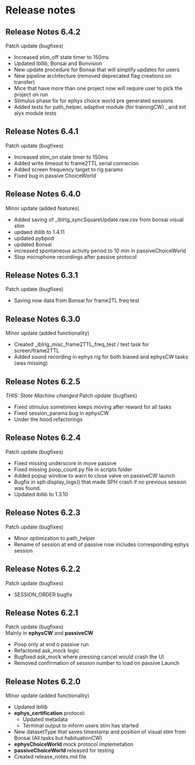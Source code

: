 # **Release notes**

## **Release Notes 6.4.2**

Patch update (bugfixes)

* Increased stim_off state timer to 150ms
* Updated ibllib, Bonsai and Bonvision 
* New update procedure for Bonsai that will simplify updates for users
* New pipeline architecture (removed deprecated flag creations on transfer)
* Mice that have more than one project now will require user to pick the project on run
* Stimulus phase fix for ephys choice world pre generated sessions
* Added tests for path_helper, adaptive module (for trainingCW) , and init alyx module tests

## **Release Notes 6.4.1**

Patch update (bugfixes)

* Increased stim_on state timer to 150ms
* Added write timeout to frame2TTL serial connecion
* Added screen frequency target to rig params
* Fixed bug in passive ChoiceWorld

## **Release Notes 6.4.0**

Minor update (added features)

* Added saving of _iblrig_syncSquareUpdate.raw.csv from bonsai visual stim
* updaed ibllib to 1.4.11
* updated pybpod
* updated Bonsai
* increased spontaneous activity period to 10 min in passiveChoiceWorld
* Stop microphone recordings after passive protocol

## **Release Notes 6.3.1**

Patch update (bugfixes)

* Saving now data from Bonsai for frame2TL freq test

## **Release Notes 6.3.0**

Minor update (added functionality)

* Created _iblrig_misc_frame2TTL_freq_test / test task for screen/frame2TTL
* Added sound recording in ephys rig for both biased and ephysCW tasks (was missing)

## **Release Notes 6.2.5**

*THIS: State Machine changed*
Patch update (bugfixes)  

* Fixed stimulus sometimes keeps moving after reward for all tasks
* Fixed session_params bug in ephysCW
* Under the hood refactorings
  
## **Release Notes 6.2.4**

Patch update (bugfixes)

* Fixed missing underscore in move passive
* Fixed missing poop_count.py file in scripts folder
* Added popup window to warn to close valve on passiveCW launch
* Bugfix in sph.display_logs() that made SPH crash if no previous session was found.
* Updated ibllib to 1.3.10

## **Release Notes 6.2.3**

Patch update (bugfixes)

* Minor optimization to path_helper
* Rename of session at end of passive now includes corresponding ephys session

## **Release Notes 6.2.2**

Patch update (bugfixes)  

* SESSION_ORDER bugfix

## **Release Notes 6.2.1**

Patch update (bugfixes)  
Mainly in **ephysCW** and **passiveCW**

* Poop only at end o passive run
* Refactored ask_mock logic
* Bugfixed ask_mock where pressing cancel would crash the UI
* Removed confirmation of session number to load on passive Launch

## **Release Notes 6.2.0**

Minor update (added functionality)

* Updated ibllib
* **ephys_certification** protocol:
  * Updated metadata
  * Terminal output to inform users stim has started
* New datasetType that saves timestamp and position of visual stim from Bonsai (All tasks but habituationCW)
* **ephysChoiceWorld** mock protocol implemetation
* **passiveChoiceWorld** released for testing
* Created release_notes.md file
